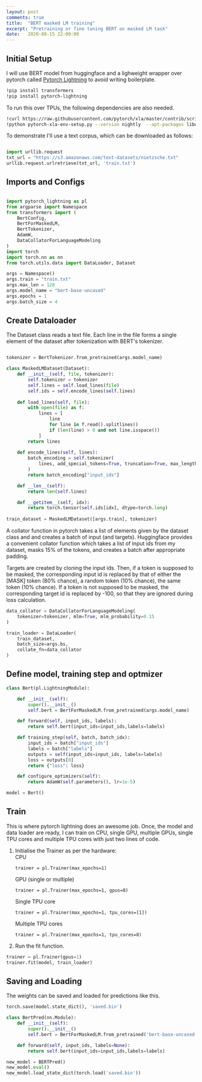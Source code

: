```yaml
---
layout: post
comments: true
title:  "BERT masked LM training"
excerpt: "Pretraining or fine tuning BERT on masked LM task"
date:   2020-08-15 22:00:00
---
```


## Initial Setup
I will use BERT model from huggingface and a lighweight wrapper over pytorch
called [Pytorch Lightning](https://github.com/PyTorchLightning/pytorch-lightning) to avoid writing boilerplate.<br/>
```bash
!pip install transformers
!pip install pytorch-lightning
```
To run this over TPUs, the following dependencies are also needed.<br/>
```bash
!curl https://raw.githubusercontent.com/pytorch/xla/master/contrib/scripts/env-setup.py -o pytorch-xla-env-setup.py
!python pytorch-xla-env-setup.py --version nightly  --apt-packages libomp5 libopenblas-dev
```
To demonstrate I'll use a text corpus, which can be downloaded as follows:<br/>
```python

import urllib.request
txt_url = "https://s3.amazonaws.com/text-datasets/nietzsche.txt"
urllib.request.urlretrieve(txt_url, 'train.txt')

```
## Imports and Configs<br/>
```python

import pytorch_lightning as pl
from argparse import Namespace
from transformers import (
    BertConfig,
    BertForMaskedLM,
    BertTokenizer,
    AdamW,
    DataCollatorForLanguageModeling
)
import torch
import torch.nn as nn
from torch.utils.data import DataLoader, Dataset

args = Namespace()
args.train = "train.txt"
args.max_len = 128
args.model_name = "bert-base-uncased"
args.epochs = 1
args.batch_size = 4

```
## Create Dataloader<br/>
The Dataset class reads a text file.
Each line in the file forms a single element of the dataset after tokenization with BERT's tokenizer.
```python

tokenizer = BertTokenizer.from_pretrained(args.model_name)

class MaskedLMDataset(Dataset):
    def __init__(self, file, tokenizer):
        self.tokenizer = tokenizer
        self.lines = self.load_lines(file)
        self.ids = self.encode_lines(self.lines)
        
    def load_lines(self, file):
        with open(file) as f:
            lines = [
                line
                for line in f.read().splitlines()
                if (len(line) > 0 and not line.isspace())
            ]
        return lines
    
    def encode_lines(self, lines):
        batch_encoding = self.tokenizer(
            lines, add_special_tokens=True, truncation=True, max_length=args.max_len
        )
        return batch_encoding["input_ids"]

    def __len__(self):
        return len(self.lines)

    def __getitem__(self, idx):
        return torch.tensor(self.ids[idx], dtype=torch.long)
        
train_dataset = MaskedLMDataset([args.train], tokenizer)
```
A collator function in pytorch takes a list of elements given by the dataset class and
and creates a batch of input (and targets). Huggingface provides a convenient collator function
which takes a list of input ids from my dataset, masks 15% of the tokens, and
creates a batch after appropriate padding.

Targets are created by cloning the input ids. Then, if a token is supposed to be masked, the corresponding input id is replaced 
by that of either the [MASK] token (80% chance), a random token (10% chance), the same token (10% chance).
If a token is not supposed to be masked, the corresponding target id is replaced by -100, so that they are ignored during loss calculation.
```python
data_collator = DataCollatorForLanguageModeling(
    tokenizer=tokenizer, mlm=True, mlm_probability=0.15
)

train_loader = DataLoader(
    train_dataset,
    batch_size=args.bs,
    collate_fn=data_collator
)

```
## Define model, training step and optmizer<br/>
```python
class Bert(pl.LightningModule):

    def __init__(self):
        super().__init__()
        self.bert = BertForMaskedLM.from_pretrained(args.model_name)

    def forward(self, input_ids, labels):
        return self.bert(input_ids=input_ids,labels=labels)

    def training_step(self, batch, batch_idx):
        input_ids = batch["input_ids"]
        labels = batch["labels"]
        outputs = self(input_ids=input_ids, labels=labels)
        loss = outputs[0]
        return {"loss": loss}

    def configure_optimizers(self):
        return AdamW(self.parameters(), lr=1e-5)

model = Bert()

```
## Train<br/>
This is where pytorch lightning does an awesome job. Once, the model and
data loader are ready, I can train on CPU, single GPU, multiple GPUs, single TPU cores and multiple TPU cores with just two lines of code.<br>
1. Initialise the Trainer as per the hardware:<br>
    CPU<br>
    ```
    trainer = pl.Trainer(max_epochs=1)
    ```
    GPU (single or multiple)<br>
    ```
    trainer = pl.Trainer(max_epochs=1, gpus=8)
    ```
    Single TPU core<br>
    ```
    trainer = pl.Trainer(max_epochs=1, tpu_cores=[1])
    ```
    Multiple TPU cores<br>
    ```
    trainer = pl.Trainer(max_epochs=1, tpu_cores=8)
    ```
2. Run the fit function.
```python
trainer = pl.Trainer(gpus=1)
trainer.fit(model, train_loader)
```
## Saving and Loading
The weights can be saved and loaded for predictions like this.<br>
```python
torch.save(model.state_dict(), 'saved.bin')

class BertPred(nn.Module):
    def __init__(self):
        super().__init__()
        self.bert = BertForMaskedLM.from_pretrained('bert-base-uncased')

    def forward(self, input_ids, labels=None):
        return self.bert(input_ids=input_ids,labels=labels)

new_model = BERTPred()
new_model.eval()
new_model.load_state_dict(torch.load('saved.bin'))
```
